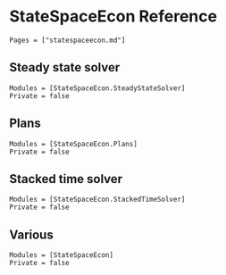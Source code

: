 # StateSpaceEcon Reference

```@contents
Pages = ["statespaceecon.md"]
```

## Steady state solver

```@autodocs
Modules = [StateSpaceEcon.SteadyStateSolver]
Private = false
```

## Plans

```@autodocs
Modules = [StateSpaceEcon.Plans]
Private = false
```

## Stacked time solver

```@autodocs
Modules = [StateSpaceEcon.StackedTimeSolver]
Private = false
```

## Various

```@autodocs
Modules = [StateSpaceEcon]
Private = false
```
